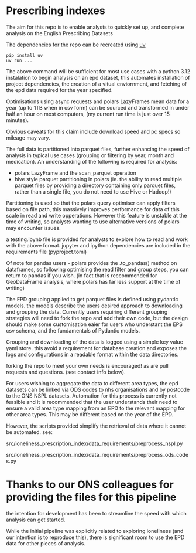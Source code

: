 # Prescribing indexes
The aim for this repo is to enable analysts to quickly set up, and complete analysis on the English Prescribing Datasets

The dependencies for the repo can be recreated using [uv](https://docs.astral.sh/uv/getting-started/)

```shell
pip install uv
uv run ...
```

The above command will be sufficient for most use cases with a python 3.12 instalation to begin analysis on an epd dataset, 
this automates installation of project dependencies, the creation of a vitual enviornment, and fetching of the epd data required for the year specified.

Optimisations using async requests and polars LazyFrames mean data for a year (up to 1TB when in csv form) can be sourced and transformed in under half an hour on most computers, (my current run time is just over 15 minutes). 

Obvious caveats for this claim include download speed and pc specs so mileage may vary.

The full data is partitioned into parquet files, further enhancing the speed of analysis in typical use cases (grouping or filtering by year, month and medication). An understanding of the following is required for analysis:
- polars LazyFrame and the scan_parquet operation
- hive style parquet partitioning in polars (ie. the ability to read multiple parquet files by providing a directory containing only parquet files, rather than a single file, you do not need to use Hive or Hadoop!)

Partitioning is used so that the polars query optimiser can apply filters based on file path, this massively improves performance for data of this scale in read and write opperations. However this feature is unstable at the time of writing, so analysts wanting to use alternative versions of polars may encounter issues.

a testing.ipynb file is provided for analysts to explore how to read and work with the above format. jupyter and ipython dependencies are included in the requirements file (pyproject.toml)

Of note for pandas users - polars provides the .to_pandas() method on dataframes, so following optimising the read filter and group steps, you can return to pandas if you wish. (in fact that is reccommended for GeoDataFrame analysis, where polars has far less support at the time of writing)

The EPD grouping applied to get parquet files is defined using pydantic models. the models describe the users desired approach to downloading and grouping the data. Currently users requiring different grouping strategies will need to fork the repo and add their own code, but the design should make some customisation eaier for users who understant the EPS csv schema, and the fundamentals of Pydantic models.

Grouping and downloading of the data is logged using a simple key value yaml store. this avoid a requirement for database creation and exposes the logs and configurations in a readable format within the data directories.

forking the repo to meet your own needs is encouraged! as are pull requests and questions. (see contact info below).

For users wishing to aggregate the data to different area types, the epd datasets can be linked via ODS codes to nhs organisations and by postcode to the ONS NSPL datasets.
Automation for this process is currently not feasible and it is recommended that the user understands their need to ensure a valid area type mapping from an EPD to the relevant mapping for other area types. This may be different based on the year of the EPD.

However, the scripts provided simplify the retrieval of data where it cannot be automated. see:

src/loneliness_prescription_index/data_requirements/preprocess_nspl.py

src/loneliness_prescription_index/data_requirements/preprocess_ods_codes.py



# Thanks to our ONS colleagues for providing the files for this pipeline
the intention for development has been to streamline the speed with which analysis can get started.

While the initial pipeline was explicitly related to exploring loneliness (and our intention is to reproduce this), 
there is significant room to use the EPD data for other pieces of analysis.

